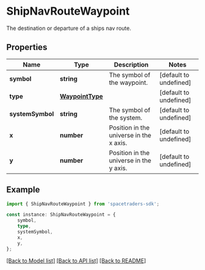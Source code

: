 # ShipNavRouteWaypoint

The destination or departure of a ships nav route.

## Properties

Name | Type | Description | Notes
------------ | ------------- | ------------- | -------------
**symbol** | **string** | The symbol of the waypoint. | [default to undefined]
**type** | [**WaypointType**](WaypointType.md) |  | [default to undefined]
**systemSymbol** | **string** | The symbol of the system. | [default to undefined]
**x** | **number** | Position in the universe in the x axis. | [default to undefined]
**y** | **number** | Position in the universe in the y axis. | [default to undefined]

## Example

```typescript
import { ShipNavRouteWaypoint } from 'spacetraders-sdk';

const instance: ShipNavRouteWaypoint = {
    symbol,
    type,
    systemSymbol,
    x,
    y,
};
```

[[Back to Model list]](../README.md#documentation-for-models) [[Back to API list]](../README.md#documentation-for-api-endpoints) [[Back to README]](../README.md)
